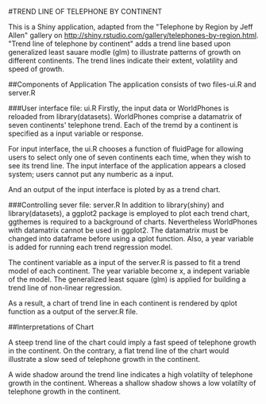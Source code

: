 
#TREND LINE OF TELEPHONE BY CONTINENT


This is a Shiny application, adapted from the "Telephone by Region by Jeff Allen" gallery on 
http://shiny.rstudio.com/gallery/telephones-by-region.html. "Trend line of telephone by continent" adds a trend line based upon generalized least sauare modle (glm) to illustrate patterns of growth on different continents. The trend lines indicate their extent, volatility and speed of growth.  

##Components of Application
The application consists of two files-ui.R and server.R

###User interface file: ui.R
Firstly, the input data or WorldPhones is reloaded from library(datasets). WorldPhones comprise a datamatrix of seven continents' telephone trend. Each of the tremd by a continent is specified as a input variable or response. 

For input interface, the ui.R chooses a function of fluidPage for allowing users to select only one of seven continents each time, when they wish to see its trend line. The input interface of the application appears a closed system; users cannot put any numberic as a input. 

And an output of the input interface is ploted by as a trend chart.

###Controlling sever file: server.R
In addition to library(shiny) and library(datasets), a ggplot2 package is employed to plot each trend chart, ggthemes is required to a background of charts. Nevertheless WorldPhones with  datamatrix cannot be used in ggplot2. The datamatrix must be changed into dataframe before using a qplot function. Also, a year variable is added for running each trend regression model. 

The continent variable as a input of the server.R is passed to fit a trend model of each continent. The year variable become x, a indepent variable of the model. The generalized least square (glm) is applied for building a trend line of non-linear regression.

As a result, a chart of trend line  in each continent is rendered by qplot function as a output of the server.R file.


##Interpretations of Chart

A steep trend line of the chart could imply a fast speed of telephone growth in the continent. On the contrary, a flat trend line of the chart would illustrate a slow seed of telephone growth in the continent.

A wide shadow around the trend line indicates a high volatilty of telephone growth in the continent. Whereas a shallow shadow shows a low volatilty of telephone growth in the continent.


